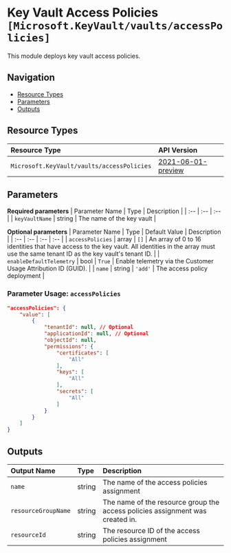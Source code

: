 # Key Vault Access Policies `[Microsoft.KeyVault/vaults/accessPolicies]`

This module deploys key vault access policies.

## Navigation

- [Resource Types](#Resource-Types)
- [Parameters](#Parameters)
- [Outputs](#Outputs)

## Resource Types

| Resource Type | API Version |
| :-- | :-- |
| `Microsoft.KeyVault/vaults/accessPolicies` | [2021-06-01-preview](https://docs.microsoft.com/en-us/azure/templates/Microsoft.KeyVault/2021-06-01-preview/vaults/accessPolicies) |

## Parameters

**Required parameters**
| Parameter Name | Type | Description |
| :-- | :-- | :-- |
| `keyVaultName` | string | The name of the key vault |

**Optional parameters**
| Parameter Name | Type | Default Value | Description |
| :-- | :-- | :-- | :-- |
| `accessPolicies` | array | `[]` | An array of 0 to 16 identities that have access to the key vault. All identities in the array must use the same tenant ID as the key vault's tenant ID. |
| `enableDefaultTelemetry` | bool | `True` | Enable telemetry via the Customer Usage Attribution ID (GUID). |
| `name` | string | `'add'` | The access policy deployment |


### Parameter Usage: `accessPolicies`

```json
"accessPolicies": {
    "value": [
        {
            "tenantId": null, // Optional
            "applicationId": null, // Optional
            "objectId": null,
            "permissions": {
                "certificates": [
                    "All"
                ],
                "keys": [
                    "All"
                ],
                "secrets": [
                    "All"
                ]
            }
        }
    ]
}
```

## Outputs

| Output Name | Type | Description |
| :-- | :-- | :-- |
| `name` | string | The name of the access policies assignment |
| `resourceGroupName` | string | The name of the resource group the access policies assignment was created in. |
| `resourceId` | string | The resource ID of the access policies assignment |
